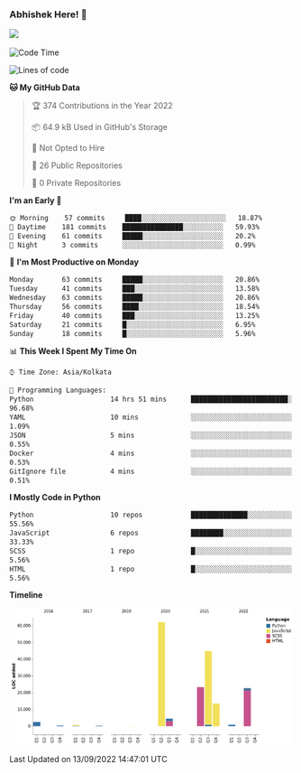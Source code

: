### Abhishek Here! 👋
![](https://komarev.com/ghpvc/?username=5parkp1ug&color=green)

<!--
**5parkp1ug/5parkp1ug** is a ✨ _special_ ✨ repository because its `README.md` (this file) appears on your GitHub profile.

Here are some ideas to get you started:

- 🔭 I’m currently working on ...
- 🌱 I’m currently learning ...
- 👯 I’m looking to collaborate on ...
- 🤔 I’m looking for help with ...
- 💬 Ask me about ...
- 📫 How to reach me: ...
- 😄 Pronouns: ...
- ⚡ Fun fact: ...
-->

<!--START_SECTION:waka-->
![Code Time](http://img.shields.io/badge/Code%20Time-468%20hrs%2045%20mins-blue)

![Lines of code](https://img.shields.io/badge/From%20Hello%20World%20I%27ve%20Written-176%20Thousand%20lines%20of%20code-blue)

**🐱 My GitHub Data** 

> 🏆 374 Contributions in the Year 2022
 > 
> 📦 64.9 kB Used in GitHub's Storage 
 > 
> 🚫 Not Opted to Hire
 > 
> 📜 26 Public Repositories 
 > 
> 🔑 0 Private Repositories  
 > 
**I'm an Early 🐤** 

```text
🌞 Morning    57 commits     ████░░░░░░░░░░░░░░░░░░░░░   18.87% 
🌆 Daytime    181 commits    ███████████████░░░░░░░░░░   59.93% 
🌃 Evening    61 commits     █████░░░░░░░░░░░░░░░░░░░░   20.2% 
🌙 Night      3 commits      ░░░░░░░░░░░░░░░░░░░░░░░░░   0.99%

```
📅 **I'm Most Productive on Monday** 

```text
Monday       63 commits     █████░░░░░░░░░░░░░░░░░░░░   20.86% 
Tuesday      41 commits     ███░░░░░░░░░░░░░░░░░░░░░░   13.58% 
Wednesday    63 commits     █████░░░░░░░░░░░░░░░░░░░░   20.86% 
Thursday     56 commits     ████░░░░░░░░░░░░░░░░░░░░░   18.54% 
Friday       40 commits     ███░░░░░░░░░░░░░░░░░░░░░░   13.25% 
Saturday     21 commits     █░░░░░░░░░░░░░░░░░░░░░░░░   6.95% 
Sunday       18 commits     █░░░░░░░░░░░░░░░░░░░░░░░░   5.96%

```


📊 **This Week I Spent My Time On** 

```text
⌚︎ Time Zone: Asia/Kolkata

💬 Programming Languages: 
Python                   14 hrs 51 mins      ████████████████████████░   96.68% 
YAML                     10 mins             ░░░░░░░░░░░░░░░░░░░░░░░░░   1.09% 
JSON                     5 mins              ░░░░░░░░░░░░░░░░░░░░░░░░░   0.55% 
Docker                   4 mins              ░░░░░░░░░░░░░░░░░░░░░░░░░   0.53% 
GitIgnore file           4 mins              ░░░░░░░░░░░░░░░░░░░░░░░░░   0.51%

```

**I Mostly Code in Python** 

```text
Python                   10 repos            ██████████████░░░░░░░░░░░   55.56% 
JavaScript               6 repos             ████████░░░░░░░░░░░░░░░░░   33.33% 
SCSS                     1 repo              █░░░░░░░░░░░░░░░░░░░░░░░░   5.56% 
HTML                     1 repo              █░░░░░░░░░░░░░░░░░░░░░░░░   5.56%

```


**Timeline**

![Chart not found](https://raw.githubusercontent.com/5parkp1ug/5parkp1ug/master/charts/bar_graph.png) 


 Last Updated on 13/09/2022 14:47:01 UTC
<!--END_SECTION:waka-->

